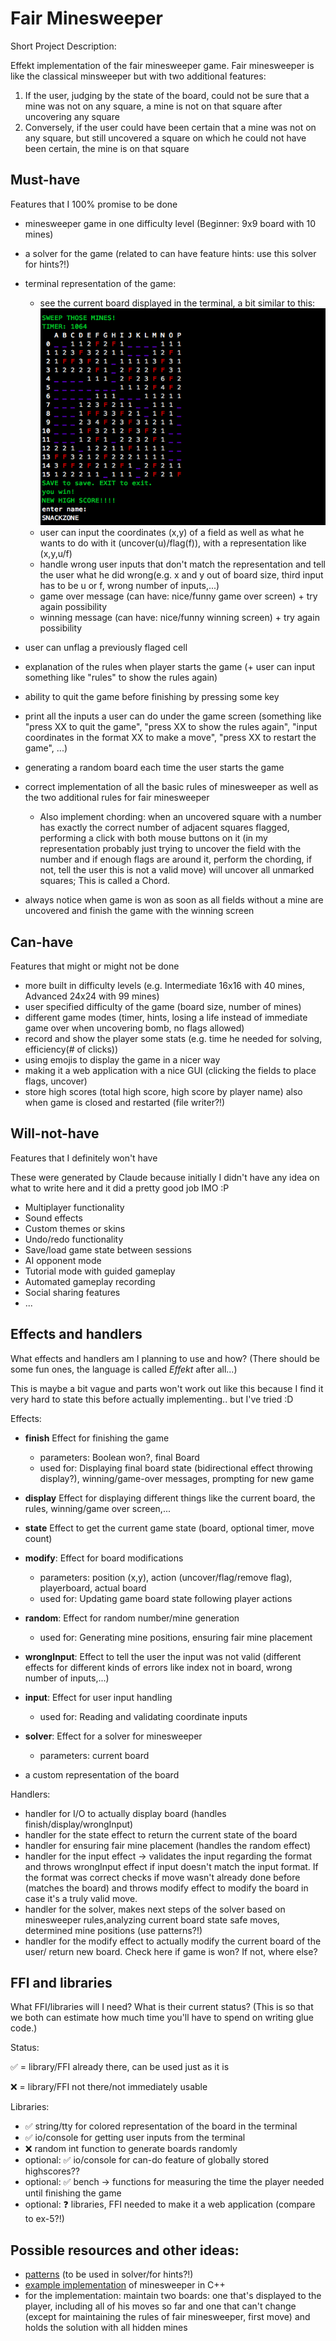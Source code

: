 # Fair Minesweeper

Short Project Description:

Effekt implementation of the fair minesweeper game. Fair minesweeper is like the classical minsweeper but with two additional features:

1. If the user, judging by the state of the board, could not be sure that a mine was not on any square,
   a mine is not on that square after uncovering any square
2. Conversely, if the user could have been certain that a mine was not on any square, but still
   uncovered a square on which he could not have been certain, the mine is on that square

## Must-have

Features that I 100% promise to be done

- minesweeper game in one difficulty level (Beginner: 9x9 board with 10 mines)
- a solver for the game (related to can have feature hints: use this solver for hints?!)
- terminal representation of the game:
  - see the current board displayed in the terminal, a bit similar to this:
    ![alt text](image.png)
  - user can input the coordinates (x,y) of a field as well as what he wants to do with it (uncover(u)/flag(f)), with a representation like (x,y,u/f)
  - handle wrong user inputs that don't match the representation and tell the user what he did wrong(e.g. x and y out of board size, third input has to be u or f, wrong number of inputs,...)
  - game over message (can have: nice/funny game over screen) + try again possibility
  - winning message (can have: nice/funny winning screen) + try again possibility
- user can unflag a previously flaged cell
- explanation of the rules when player starts the game (+ user can input something like "rules" to show the rules again)
- ability to quit the game before finishing by pressing some key
- print all the inputs a user can do under the game screen (something like "press XX to quit the game", "press XX to show the rules again", "input coordinates in the format XX to make a move", "press XX to restart the game", ...)
- generating a random board each time the user starts the game
- correct implementation of all the basic rules of minesweeper as well as the two additional rules for fair minesweeper

  - Also implement chording: when an uncovered square with a number has exactly the correct number of adjacent squares flagged, performing a click with both mouse buttons on it (in my representation probably just trying to uncover the field with the number and if enough flags are around it, perform the chording, if not, tell the user this is not a valid move) will uncover all unmarked squares; This is called a Chord.

- always notice when game is won as soon as all fields without a mine are uncovered and finish the game with the winning screen

## Can-have

Features that might or might not be done

- more built in difficulty levels (e.g. Intermediate 16x16 with 40 mines, Advanced 24x24 with 99 mines)
- user specified difficulty of the game (board size, number of mines)
- different game modes (timer, hints, losing a life instead of immediate game over when uncovering bomb, no flags allowed)
- record and show the player some stats (e.g. time he needed for solving, efficiency(# of clicks))
- using emojis to display the game in a nicer way
- making it a web application with a nice GUI (clicking the fields to place flags, uncover)
- store high scores (total high score, high score by player name) also when game is closed and restarted (file writer?!)

## Will-not-have

Features that I definitely won't have

These were generated by Claude because initially I didn't have any idea on what to write here and it did a pretty good job IMO :P

- Multiplayer functionality
- Sound effects
- Custom themes or skins
- Undo/redo functionality
- Save/load game state between sessions
- AI opponent mode
- Tutorial mode with guided gameplay
- Automated gameplay recording
- Social sharing features
- ...

## Effects and handlers

What effects and handlers am I planning to use and how?
(There should be some fun ones, the language is called _Effekt_ after all...)

This is maybe a bit vague and parts won't work out like this because I find it very hard to state this before actually implementing.. but I've tried :D

Effects:

- **finish** Effect for finishing the game
  - parameters: Boolean won?, final Board
  - used for: Displaying final board state (bidirectional effect throwing display?), winning/game-over messages, prompting for new game
- **display** Effect for displaying different things like the current board, the rules, winning/game over screen,...

- **state** Effect to get the current game state (board, optional timer, move count)

- **modify**: Effect for board modifications

  - parameters: position (x,y), action (uncover/flag/remove flag), playerboard, actual board
  - used for: Updating game board state following player actions

- **random**: Effect for random number/mine generation

  - used for: Generating mine positions, ensuring fair mine placement

- **wrongInput**: Effect to tell the user the input was not valid (different effects for different kinds of errors like index not in board, wrong number of inputs,...)

- **input**: Effect for user input handling

  - used for: Reading and validating coordinate inputs

- **solver**: Effect for a solver for minesweeper

  - parameters: current board

- a custom representation of the board

Handlers:

- handler for I/O to actually display board (handles finish/display/wrongInput)
- handler for the state effect to return the current state of the board
- handler for ensuring fair mine placement (handles the random effect)
- handler for the input effect -> validates the input regarding the format and throws wrongInput effect if input doesn't match the input format. If the format was correct checks if move wasn't already done before (matches the board) and throws modify effect to modify the board in case it's a truly valid move.
- handler for the solver, makes next steps of the solver based on minesweeper rules,analyzing current board state safe moves, determined mine positions (use patterns?!)
- handler for the modify effect to actually modify the current board of the user/ return new board. Check here if game is won? If not, where else?

## FFI and libraries

What FFI/libraries will I need? What is their current status?
(This is so that we both can estimate how much time you'll have to spend on writing glue code.)

Status:

✅ = library/FFI already there, can be used just as it is

❌ = library/FFI not there/not immediately usable

Libraries:

- ✅ string/tty for colored representation of the board in the terminal
- ✅ io/console for getting user inputs from the terminal
- ❌ random int function to generate boards randomly
- optional: ✅ io/console for can-do feature of globally stored highscores??
- optional: ✅ bench -> functions for measuring the time the player needed until finishing the game
- optional: ❓ libraries, FFI needed to make it a web application (compare to ex-5?!)

## Possible resources and other ideas:

- [patterns](https://minesweeper.online/de/help/patterns) (to be used in solver/for hints?!)
- [example implementation](https://www.geeksforgeeks.org/cpp-implementation-minesweeper-game/) of minesweeper in C++
- for the implementation: maintain two boards: one that's displayed to the player, including all of his moves so far and one that can't change (except for maintaining the rules of fair minesweeper, first move) and holds the solution with all hidden mines
